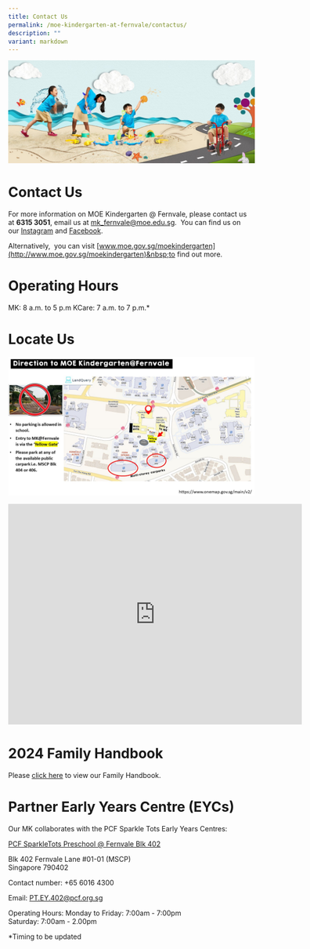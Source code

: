 ```yaml
---
title: Contact Us
permalink: /moe-kindergarten-at-fernvale/contactus/
description: ""
variant: markdown
---
```

![](/images/MOE%20Kindergarten%20@%20Fernvale/PIC%207.jpg)
# Contact Us

For more information on MOE Kindergarten @&nbsp;Fernvale,&nbsp;please&nbsp;contact us at&nbsp;**6315 3051**,&nbsp;email&nbsp;us at&nbsp;[mk\_fernvale@moe.edu.sg](mailto:mk_fernvale@moe.edu.sg).&nbsp;
You can find us on our&nbsp;[Instagram](https://www.instagram.com/mk_fernvale/)&nbsp;and&nbsp;[Facebook](https://www.facebook.com/mkfernvale).

Alternatively,&nbsp; you can visit&nbsp;[www.moe.gov.sg/moekindergarten](http://www.moe.gov.sg/moekindergarten)&nbsp;to find out more.


# Operating Hours  
MK: 8 a.m. to 5 p.m 
KCare: 7 a.m. to 7 p.m.*


# Locate Us
![](/images/Fernvale_Slide1.jpg)

<iframe loading="lazy" allowfullscreen="" style="border:0;" height="450" width="600" src="https://www.google.com/maps/embed?pb=!1m18!1m12!1m3!1d3988.642490745356!2d103.87226277310043!3d1.3910538114459146!2m3!1f0!2f0!3f0!3m2!1i1024!2i768!4f13.1!3m3!1m2!1s0x31da166482272811%3A0x25b7545aeed23d59!2sMOE%20Kindergarten%20%40%20Fernvale!5e0!3m2!1sen!2ssg!4v1721726063543!5m2!1sen!2ssg"></iframe>

# 2024 Family Handbook

Please [click here](/files/mk_family_handbook_2023_final.pdf)  to view our Family Handbook.

# Partner Early Years Centre (EYCs)
Our MK collaborates with the PCF Sparkle Tots Early Years Centres:

[PCF SparkleTots Preschool @ Fernvale Blk 402](https://www.pcf.org.sg/sparkletots/our-preschools/pcf-sparkletots-preschool-fernvale-blk-402/)

Blk 402 Fernvale Lane #01-01 (MSCP)  
Singapore 790402

Contact number: +65 6016 4300

Email: PT.EY.402@pcf.org.sg

Operating Hours:
Monday to Friday: 7:00am - 7:00pm  
Saturday: 7:00am - 2.00pm

*Timing to be updated
